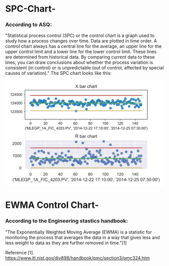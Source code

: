 # SPC-Chart-

### According to ASQ: 

"Statistical process control (SPC) or the control chart is a graph used to study how a process changes over time. Data are plotted in time order. A control chart always has a central line for the average, an upper line for the upper control limit and a lower line for the lower control limit. These lines are determined from historical data. By comparing current data to these lines, you can draw conclusions about whether the process variation is consistent (in control) or is unpredictable (out of control, affected by special causes of variation)." The SPC chart looks like this: 

<img src="pic.png" width="800" />

# EWMA Control Chart-
### According to the Engineering stastics handbook:  
"The Exponentially Weighted Moving Average (EWMA) is a statistic for monitoring the process that averages the data in a way that gives less and less weight to data as they are further removed in time."[1]


Reference 
[1]. https://www.itl.nist.gov/div898/handbook/pmc/section3/pmc324.htm
